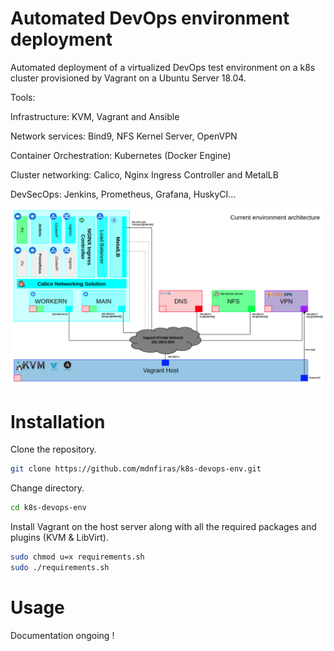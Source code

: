 # Automated DevOps environment deployment

Automated deployment of a virtualized DevOps test environment on a k8s cluster provisioned by Vagrant on a Ubuntu Server 18.04.

Tools:

Infrastructure:				KVM, Vagrant and Ansible

Network services:			Bind9, NFS Kernel Server, OpenVPN

Container Orchestration:	Kubernetes (Docker Engine)

Cluster networking:		    Calico, Nginx Ingress Controller and MetalLB

DevSecOps:				    Jenkins, Prometheus, Grafana, HuskyCI…


<img src='readme/arch.png' width=700 style="display:inline-block">

# Installation

Clone the repository.

```bash
git clone https://github.com/mdnfiras/k8s-devops-env.git
```

Change directory.

```bash
cd k8s-devops-env
```

Install Vagrant on the host server along with all the required packages and plugins (KVM & LibVirt).


```bash
sudo chmod u=x requirements.sh
sudo ./requirements.sh
```

# Usage

Documentation ongoing !